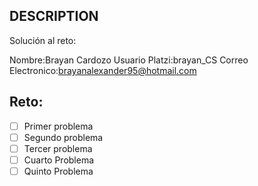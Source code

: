 ## DESCRIPTION

Solución al reto:

Nombre:Brayan Cardozo
Usuario Platzi:brayan_CS
Correo Electronico:brayanalexander95@hotmail.com

## Reto:

- [ ] Primer problema
- [ ] Segundo problema
- [ ] Tercer problema
- [ ] Cuarto Problema
- [ ] Quinto Problema
